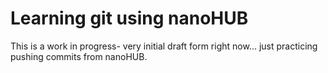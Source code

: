 # Learning git using nanoHUB

This is a work in progress- very initial draft form right now...  just practicing pushing commits from nanoHUB.
